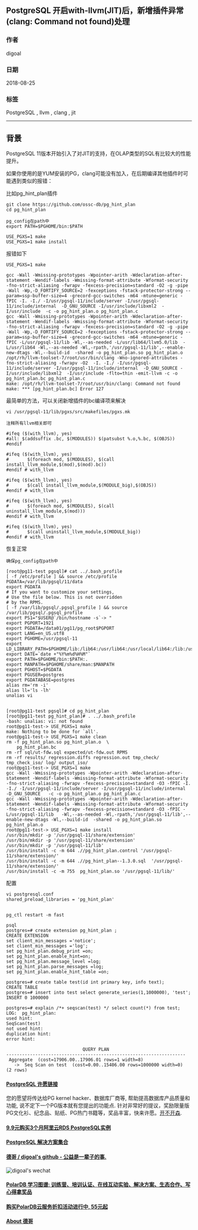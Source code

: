 ## PostgreSQL 开启with-llvm(JIT)后，新增插件异常(clang: Command not found)处理  
                                                           
### 作者                                                           
digoal                                                           
                                                           
### 日期                                                           
2018-08-25                                                         
                                                           
### 标签                                                           
PostgreSQL , llvm , clang , jit    
                                                           
----                                                           
                                                           
## 背景    
PostgreSQL 11版本开始引入了对JIT的支持，在OLAP类型的SQL有比较大的性能提升。  
  
如果你使用的是YUM安装的PG，clang可能没有加入，在后期编译其他插件时可能遇到类似的报错：  
  
  
比如pg_hint_plan插件  
  
```
git clone https://github.com/ossc-db/pg_hint_plan
cd pg_hint_plan

pg_config在path中
export PATH=$PGHOME/bin:$PATH

USE_PGXS=1 make
USE_PGXS=1 make install
```
  
报错如下  
  
```  
USE_PGXS=1 make  

gcc -Wall -Wmissing-prototypes -Wpointer-arith -Wdeclaration-after-statement -Wendif-labels -Wmissing-format-attribute -Wformat-security -fno-strict-aliasing -fwrapv -fexcess-precision=standard -O2 -g -pipe -Wall -Wp,-D_FORTIFY_SOURCE=2 -fexceptions -fstack-protector-strong --param=ssp-buffer-size=4 -grecord-gcc-switches -m64 -mtune=generic -fPIC -I. -I./ -I/usr/pgsql-11/include/server -I/usr/pgsql-11/include/internal  -D_GNU_SOURCE -I/usr/include/libxml2  -I/usr/include  -c -o pg_hint_plan.o pg_hint_plan.c  
gcc -Wall -Wmissing-prototypes -Wpointer-arith -Wdeclaration-after-statement -Wendif-labels -Wmissing-format-attribute -Wformat-security -fno-strict-aliasing -fwrapv -fexcess-precision=standard -O2 -g -pipe -Wall -Wp,-D_FORTIFY_SOURCE=2 -fexceptions -fstack-protector-strong --param=ssp-buffer-size=4 -grecord-gcc-switches -m64 -mtune=generic -fPIC -L/usr/pgsql-11/lib -Wl,--as-needed -L/usr/lib64/llvm5.0/lib  -L/usr/lib64 -Wl,--as-needed -Wl,-rpath,'/usr/pgsql-11/lib',--enable-new-dtags -Wl,--build-id  -shared -o pg_hint_plan.so pg_hint_plan.o  
/opt/rh/llvm-toolset-7/root/usr/bin/clang -Wno-ignored-attributes -fno-strict-aliasing -fwrapv -O2  -I. -I./ -I/usr/pgsql-11/include/server -I/usr/pgsql-11/include/internal  -D_GNU_SOURCE -I/usr/include/libxml2  -I/usr/include -flto=thin -emit-llvm -c -o pg_hint_plan.bc pg_hint_plan.c  
make: /opt/rh/llvm-toolset-7/root/usr/bin/clang: Command not found  
make: *** [pg_hint_plan.bc] Error 127  
```  
  
最简单的方法，可以关闭新增插件的bc编译项来解决  
  
```  
vi /usr/pgsql-11/lib/pgxs/src/makefiles/pgxs.mk  
  
注释所有llvm相关即可  

#ifeq ($(with_llvm), yes)
#all: $(addsuffix .bc, $(MODULES)) $(patsubst %.o,%.bc, $(OBJS))
#endif

#ifeq ($(with_llvm), yes)
#       $(foreach mod, $(MODULES), $(call install_llvm_module,$(mod),$(mod).bc))
#endif # with_llvm

#ifeq ($(with_llvm), yes)
#       $(call install_llvm_module,$(MODULE_big),$(OBJS))
#endif # with_llvm

#ifeq ($(with_llvm), yes)
#       $(foreach mod, $(MODULES), $(call uninstall_llvm_module,$(mod)))
#endif # with_llvm

#ifeq ($(with_llvm), yes)
#       $(call uninstall_llvm_module,$(MODULE_big))
#endif # with_llvm
```  
  
恢复正常  
  
```
确保pg_config在path中

[root@pg11-test pgsql]# cat ../.bash_profile 
[ -f /etc/profile ] && source /etc/profile
PGDATA=/var/lib/pgsql/11/data
export PGDATA
# If you want to customize your settings,
# Use the file below. This is not overridden
# by the RPMS.
[ -f /var/lib/pgsql/.pgsql_profile ] && source /var/lib/pgsql/.pgsql_profile
export PS1="$USER@`/bin/hostname -s`-> "    
export PGPORT=1921    
export PGDATA=/data01/pg11/pg_root$PGPORT    
export LANG=en_US.utf8    
export PGHOME=/usr/pgsql-11  
export LD_LIBRARY_PATH=$PGHOME/lib:/lib64:/usr/lib64:/usr/local/lib64:/lib:/usr/lib:/usr/local/lib:$LD_LIBRARY_PATH    
export DATE=`date +"%Y%m%d%H%M"`  
export PATH=$PGHOME/bin:$PATH:.    
export MANPATH=$PGHOME/share/man:$MANPATH    
export PGHOST=$PGDATA    
export PGUSER=postgres    
export PGDATABASE=postgres    
alias rm='rm -i'    
alias ll='ls -lh'    
unalias vi  


[root@pg11-test pgsql]# cd pg_hint_plan
[root@pg11-test pg_hint_plan]# . ../.bash_profile 
-bash: unalias: vi: not found
root@pg11-test-> USE_PGXS=1 make
make: Nothing to be done for `all'.
root@pg11-test-> USE_PGXS=1 make clean
rm -f pg_hint_plan.so pg_hint_plan.o  \
    pg_hint_plan.bc
rm -rf sql/ut-fdw.sql expected/ut-fdw.out RPMS
rm -rf results/ regression.diffs regression.out tmp_check/ tmp_check_iso/ log/ output_iso/
root@pg11-test-> USE_PGXS=1 make 
gcc -Wall -Wmissing-prototypes -Wpointer-arith -Wdeclaration-after-statement -Wendif-labels -Wmissing-format-attribute -Wformat-security -fno-strict-aliasing -fwrapv -fexcess-precision=standard -O3 -fPIC -I. -I./ -I/usr/pgsql-11/include/server -I/usr/pgsql-11/include/internal  -D_GNU_SOURCE   -c -o pg_hint_plan.o pg_hint_plan.c
gcc -Wall -Wmissing-prototypes -Wpointer-arith -Wdeclaration-after-statement -Wendif-labels -Wmissing-format-attribute -Wformat-security -fno-strict-aliasing -fwrapv -fexcess-precision=standard -O3 -fPIC -L/usr/pgsql-11/lib   -Wl,--as-needed -Wl,-rpath,'/usr/pgsql-11/lib',--enable-new-dtags -Wl,--build-id  -shared -o pg_hint_plan.so pg_hint_plan.o
root@pg11-test-> USE_PGXS=1 make install
/usr/bin/mkdir -p '/usr/pgsql-11/share/extension'
/usr/bin/mkdir -p '/usr/pgsql-11/share/extension'
/usr/bin/mkdir -p '/usr/pgsql-11/lib'
/usr/bin/install -c -m 644 .//pg_hint_plan.control '/usr/pgsql-11/share/extension/'
/usr/bin/install -c -m 644 .//pg_hint_plan--1.3.0.sql  '/usr/pgsql-11/share/extension/'
/usr/bin/install -c -m 755  pg_hint_plan.so '/usr/pgsql-11/lib/'
```
  
配置    
  
```
vi postgresql.conf
shared_preload_libraries = 'pg_hint_plan' 


pg_ctl restart -m fast
```
  
```
psql
postgres=# create extension pg_hint_plan ;  
CREATE EXTENSION  
set client_min_messages ='notice';  
set client_min_messages ='log';  
set pg_hint_plan.debug_print =on;  
set pg_hint_plan.enable_hint=on;  
set pg_hint_plan.message_level =log;  
set pg_hint_plan.parse_messages =log;  
set pg_hint_plan.enable_hint_table =on;  
  
postgres=# create table test(id int primary key, info text);  
CREATE TABLE  
postgres=# insert into test select generate_series(1,1000000), 'test';  
INSERT 0 1000000  
  
postgres=# explain /*+ seqscan(test) */ select count(*) from test;  
LOG:  pg_hint_plan:  
used hint:  
SeqScan(test)  
not used hint:  
duplication hint:  
error hint:  
  
                             QUERY PLAN                               
--------------------------------------------------------------------  
 Aggregate  (cost=17906.00..17906.01 rows=1 width=8)  
   ->  Seq Scan on test  (cost=0.00..15406.00 rows=1000000 width=0)  
(2 rows)  
```
    
  
  
  
  
  
  
  
  
  
  
  
  
  
  
  
  
  
  
  
  
  
  
  
  
  
  
  
  
  
  
  
  
  
  
  
  
  
  
  
  
  
  
  
  
  
  
  
  
  
  
  
  
  
  
  
  
  
  
  
  
  
  
  
  
  
  
  
  
  
  
  
  
  
#### [PostgreSQL 许愿链接](https://github.com/digoal/blog/issues/76 "269ac3d1c492e938c0191101c7238216")
您的愿望将传达给PG kernel hacker、数据库厂商等, 帮助提高数据库产品质量和功能, 说不定下一个PG版本就有您提出的功能点. 针对非常好的提议，奖励限量版PG文化衫、纪念品、贴纸、PG热门书籍等，奖品丰富，快来许愿。[开不开森](https://github.com/digoal/blog/issues/76 "269ac3d1c492e938c0191101c7238216").  
  
  
#### [9.9元购买3个月阿里云RDS PostgreSQL实例](https://www.aliyun.com/database/postgresqlactivity "57258f76c37864c6e6d23383d05714ea")
  
  
#### [PostgreSQL 解决方案集合](https://yq.aliyun.com/topic/118 "40cff096e9ed7122c512b35d8561d9c8")
  
  
#### [德哥 / digoal's github - 公益是一辈子的事.](https://github.com/digoal/blog/blob/master/README.md "22709685feb7cab07d30f30387f0a9ae")
  
  
![digoal's wechat](../pic/digoal_weixin.jpg "f7ad92eeba24523fd47a6e1a0e691b59")
  
  
#### [PolarDB 学习图谱: 训练营、培训认证、在线互动实验、解决方案、生态合作、写心得拿奖品](https://www.aliyun.com/database/openpolardb/activity "8642f60e04ed0c814bf9cb9677976bd4")
  
  
#### [购买PolarDB云服务折扣活动进行中, 55元起](https://www.aliyun.com/activity/new/polardb-yunparter?userCode=bsb3t4al "e0495c413bedacabb75ff1e880be465a")
  
  
#### [About 德哥](https://github.com/digoal/blog/blob/master/me/readme.md "a37735981e7704886ffd590565582dd0")
  
